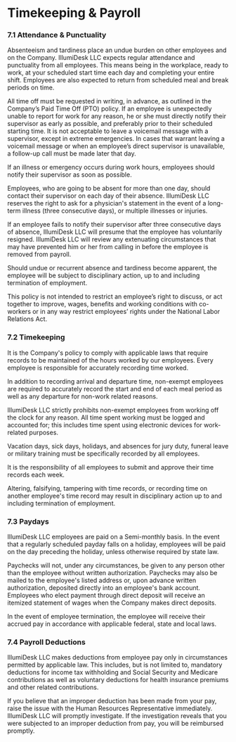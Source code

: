 # Timekeeping & Payroll

### 7.1 Attendance & Punctuality

Absenteeism and tardiness place an undue burden on other employees and on the Company. IllumiDesk LLC expects regular attendance and punctuality from all employees. This means being in the workplace, ready to work, at your scheduled start time each day and completing your entire shift. Employees are also expected to return from scheduled meal and break periods on time.

All time off must be requested in writing, in advance, as outlined in the Company’s Paid Time Off \(PTO\) policy. If an employee is unexpectedly unable to report for work for any reason, he or she must directly notify their supervisor as early as possible, and preferably prior to their scheduled starting time. It is not acceptable to leave a voicemail message with a supervisor, except in extreme emergencies. In cases that warrant leaving a voicemail message or when an employee’s direct supervisor is unavailable, a follow-up call must be made later that day.

If an illness or emergency occurs during work hours, employees should notify their supervisor as soon as possible.

Employees, who are going to be absent for more than one day, should contact their supervisor on each day of their absence. IllumiDesk LLC reserves the right to ask for a physician's statement in the event of a long-term illness \(three consecutive days\), or multiple illnesses or injuries.

If an employee fails to notify their supervisor after three consecutive days of absence, IllumiDesk LLC will presume that the employee has voluntarily resigned. IllumiDesk LLC will review any extenuating circumstances that may have prevented him or her from calling in before the employee is removed from payroll.

Should undue or recurrent absence and tardiness become apparent, the employee will be subject to disciplinary action, up to and including termination of employment.

This policy is not intended to restrict an employee’s right to discuss, or act together to improve, wages, benefits and working conditions with co-workers or in any way restrict employees’ rights under the National Labor Relations Act.

### 7.2 Timekeeping

It is the Company's policy to comply with applicable laws that require records to be maintained of the hours worked by our employees. Every employee is responsible for accurately recording time worked.

In addition to recording arrival and departure time, non-exempt employees are required to accurately record the start and end of each meal period as well as any departure for non-work related reasons.

IllumiDesk LLC strictly prohibits non-exempt employees from working off the clock for any reason. All time spent working must be logged and accounted for; this includes time spent using electronic devices for work-related purposes.

Vacation days, sick days, holidays, and absences for jury duty, funeral leave or military training must be specifically recorded by all employees.

It is the responsibility of all employees to submit and approve their time records each week.

Altering, falsifying, tampering with time records, or recording time on another employee's time record may result in disciplinary action up to and including termination of employment.

### 7.3 Paydays

IllumiDesk LLC employees are paid on a Semi-monthly basis. In the event that a regularly scheduled payday falls on a holiday, employees will be paid on the day preceding the holiday, unless otherwise required by state law.

Paychecks will not, under any circumstances, be given to any person other than the employee without written authorization. Paychecks may also be mailed to the employee's listed address or, upon advance written authorization, deposited directly into an employee's bank account. Employees who elect payment through direct deposit will receive an itemized statement of wages when the Company makes direct deposits.

In the event of employee termination, the employee will receive their accrued pay in accordance with applicable federal, state and local laws.

### 7.4 Payroll Deductions

IllumiDesk LLC makes deductions from employee pay only in circumstances permitted by applicable law. This includes, but is not limited to, mandatory deductions for income tax withholding and Social Security and Medicare contributions as well as voluntary deductions for health insurance premiums and other related contributions.

If you believe that an improper deduction has been made from your pay, raise the issue with the Human Resources Representative immediately. IllumiDesk LLC will promptly investigate. If the investigation reveals that you were subjected to an improper deduction from pay, you will be reimbursed promptly.

